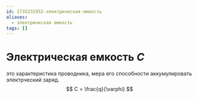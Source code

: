 ```yaml
---
id: 1735231952-электрическая-емкость
aliases:
  - электрическая емкость
tags: []
---
```


# Электрическая емкость $C$
это характеристика проводника, мера его способности аккумулировать электрческий заряд.
$$
C = \frac{q}{\varphi}
$$
